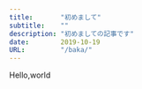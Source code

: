 ```yaml
---
title:       "初めまして"
subtitle:    ""
description: "初めましての記事です"
date:        2019-10-19
URL:         "/baka/"
---
```

   
Hello,world
